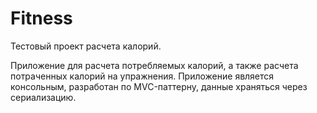 # Fitness
Тестовый проект расчета калорий.

Приложение для расчета потребляемых калорий, а также расчета потраченных калорий на упражнения. 
Приложение является консольным, разработан по MVC-паттерну, данные храняться через сериализацию.
